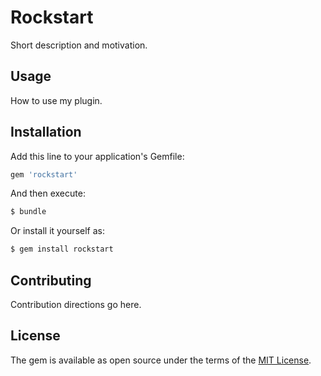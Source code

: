 # Rockstart
Short description and motivation.

## Usage
How to use my plugin.

## Installation
Add this line to your application's Gemfile:

```ruby
gem 'rockstart'
```

And then execute:
```bash
$ bundle
```

Or install it yourself as:
```bash
$ gem install rockstart
```

## Contributing
Contribution directions go here.

## License
The gem is available as open source under the terms of the [MIT License](https://opensource.org/licenses/MIT).
